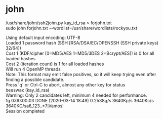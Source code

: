 # john

  
/usr/share/john/ssh2john.py kay\_id\_rsa > forjohn.txt  
sudo john forjohn.txt --wordlist=/usr/share/wordlists/rockyou.txt  
  
Using default input encoding: UTF-8  
Loaded 1 password hash (SSH [RSA/DSA/EC/OPENSSH (SSH private keys) 32/64])  
Cost 1 (KDF/cipher [0=MD5/AES 1=MD5/3DES 2=Bcrypt/AES]) is 0 for all loaded hashes  
Cost 2 (iteration count) is 1 for all loaded hashes  
Will run 4 OpenMP threads  
Note: This format may emit false positives, so it will keep trying even after  
finding a possible candidate.  
Press 'q' or Ctrl-C to abort, almost any other key for status  
beeswax (kay\_id\_rsa)  
Warning: Only 2 candidates left, minimum 4 needed for performance.  
1g 0:00:00:03 DONE (2020-03-14 18:49) 0.2538g/s 3640Kp/s 3640Kc/s 3640KC/sa6\_123..*7¡Vamos!  
Session completed